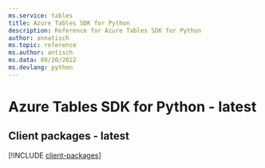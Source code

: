 ```yaml
---
ms.service: tables
title: Azure Tables SDK for Python
description: Reference for Azure Tables SDK for Python
author: annatisch
ms.topic: reference
ms.author: antisch
ms.data: 09/20/2022
ms.devlang: python
---
```

# Azure Tables SDK for Python - latest

## Client packages - latest
[!INCLUDE [client-packages](tables-client-index.md)]